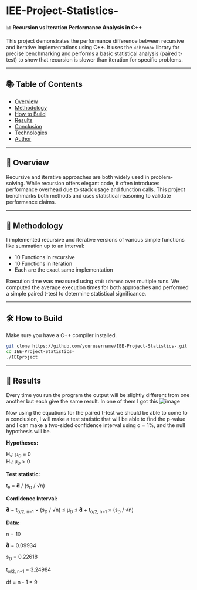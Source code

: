 # IEE-Project-Statistics-

📊 **Recursion vs Iteration Performance Analysis in C++**

This project demonstrates the performance difference between recursive and iterative implementations using C++. It uses the `<chrono>` library for precise benchmarking and performs a basic statistical analysis (paired t-test) to show that recursion is slower than iteration for specific problems.

---

## 📚 Table of Contents

- [Overview](#overview)
- [Methodology](#methodology)
- [How to Build](#how-to-build)
- [Results](#results)
- [Conclusion](#conclusion)
- [Technologies](#technologies)
- [Author](#author)

---

## 🧠 Overview

Recursive and iterative approaches are both widely used in problem-solving. While recursion offers elegant code, it often introduces performance overhead due to stack usage and function calls. This project benchmarks both methods and uses statistical reasoning to validate performance claims.

---

## 📐 Methodology

I implemented recursive and iterative versions of various simple functions like summation up to an interval:

- 10 Functions in recursive
- 10 Functions in iteration
- Each are the exact same implementation

Execution time was measured using `std::chrono` over multiple runs. We computed the average execution times for both approaches and performed a simple paired t-test to determine statistical significance.

---

## 🛠️ How to Build

Make sure you have a C++ compiler installed.

```bash
git clone https://github.com/yourusername/IEE-Project-Statistics-.git
cd IEE-Project-Statistics-
./IEEproject
```

---

## 📝 Results

Every time you run the program the output will be slightly different from one another but each give the same result. In one of them I got this
![image](https://github.com/user-attachments/assets/237012b5-c7b3-4616-853d-9c3844970c60)

Now using the equations for the paired t-test we should be able to come to a conclusion, I will make a test statistic that will be able to find the p-value and I can make a two-sided confidence interval using ɑ = 1%, and the null hypothesis will be.

**Hypotheses:**

H₀: μ<sub>D</sub> = 0  
H₁: μ<sub>D</sub> > 0

**Test statistic:**

t₀ = **d̄** / (s<sub>D</sub> / √n)

**Confidence Interval:**

**d̄** − t<sub>α/2, n−1</sub> × (s<sub>D</sub> / √n) ≤ μ<sub>D</sub> ≤ **d̄** + t<sub>α/2, n−1</sub> × (s<sub>D</sub> / √n)

**Data:**

n = 10

**d̄** = 0.09934

s<sub>D</sub> = 0.22618

t<sub>α/2, n−1</sub> = 3.24984

df = n - 1 = 9
